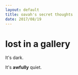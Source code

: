 ```yaml
---
layout: default
title: oavah's secret thoughts
date: 2017/08/19
---
```

# lost in a gallery
It's dark.

It's **awfully** quiet.